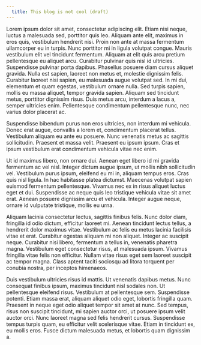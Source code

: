 ```yaml
---
  title: This blog is not cool (draft)
---
```

Lorem ipsum dolor sit amet, consectetur adipiscing elit. Etiam nisi neque, luctus a malesuada sed, porttitor quis leo. Aliquam ante elit, maximus in eros quis, vestibulum hendrerit nisi. Proin non ante at massa fermentum ullamcorper eu in turpis. Nunc porttitor mi in ligula volutpat congue. Mauris vestibulum elit vel tincidunt fermentum. Aliquam at elit quis arcu pretium pellentesque eu aliquet arcu. Curabitur pulvinar quis nisl id ultricies. Suspendisse pulvinar porta dapibus. Phasellus posuere diam cursus aliquet gravida. Nulla est sapien, laoreet non metus et, molestie dignissim felis. Curabitur laoreet nisi sapien, eu malesuada augue volutpat sed. In mi dui, elementum et quam egestas, vestibulum ornare nulla. Sed turpis sapien, mollis eu massa aliquet, tempor gravida sapien. Aliquam sed tincidunt metus, porttitor dignissim risus. Duis metus arcu, interdum a lacus a, semper ultricies enim. Pellentesque condimentum pellentesque nunc, nec varius dolor placerat ac.

Suspendisse bibendum purus non eros ultricies, non interdum mi vehicula. Donec erat augue, convallis a lorem et, condimentum placerat tellus. Vestibulum aliquam eu ante eu posuere. Nunc venenatis metus ac sagittis sollicitudin. Praesent et massa velit. Praesent eu ipsum ipsum. Cras et ipsum vestibulum erat condimentum vehicula vitae nec enim.

Ut id maximus libero, non ornare dui. Aenean eget libero id mi gravida fermentum ac vel nisl. Integer dictum augue ipsum, ut mollis nibh sollicitudin vel. Vestibulum purus ipsum, eleifend eu mi in, aliquam tempus eros. Cras quis nisl ligula. In hac habitasse platea dictumst. Maecenas volutpat sapien euismod fermentum pellentesque. Vivamus nec ex in risus aliquet luctus eget et dui. Suspendisse ac neque quis leo tristique vehicula vitae sit amet erat. Aenean posuere dignissim arcu et vehicula. Integer augue neque, ornare id vulputate tristique, mollis eu urna.

Aliquam lacinia consectetur lectus, sagittis finibus felis. Nunc dolor diam, fringilla id odio dictum, efficitur laoreet mi. Aenean tincidunt lectus tellus, a hendrerit dolor maximus vitae. Vestibulum ac felis eu metus lacinia facilisis vitae et erat. Curabitur egestas aliquam mi non aliquet. Integer ac suscipit neque. Curabitur nisi libero, fermentum a tellus in, venenatis pharetra magna. Vestibulum eget consectetur risus, at malesuada ipsum. Vivamus fringilla vitae felis non efficitur. Nullam vitae risus eget sem laoreet suscipit ac tempor magna. Class aptent taciti sociosqu ad litora torquent per conubia nostra, per inceptos himenaeos.

Duis vestibulum ultricies risus id mattis. Ut venenatis dapibus metus. Nunc consequat finibus ipsum, maximus tincidunt nisl sodales non. Ut pellentesque eleifend risus. Vestibulum at pellentesque sem. Suspendisse potenti. Etiam massa erat, aliquam aliquet odio eget, lobortis fringilla quam. Praesent in neque eget odio aliquet tempor sit amet at nunc. Sed tempus, risus non suscipit tincidunt, mi sapien auctor orci, ut posuere ipsum velit auctor orci. Nunc laoreet magna sed felis hendrerit cursus. Suspendisse tempus turpis quam, eu efficitur velit scelerisque vitae. Etiam in tincidunt ex, eu mollis eros. Fusce dictum malesuada metus, et lobortis quam dignissim a.
